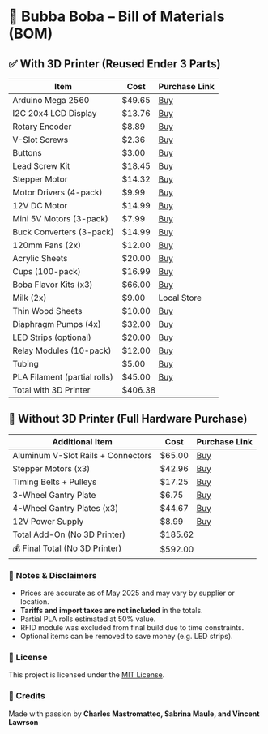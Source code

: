 
</head>
<body>

<h1>🧋 Bubba Boba – Bill of Materials (BOM)</h1>

<div class="section">
  <h2>✅ With 3D Printer (Reused Ender 3 Parts)</h2>
  <table>
    <thead>
      <tr><th>Item</th><th>Cost</th><th>Purchase Link</th></tr>
    </thead>
    <tbody>
      <tr><td>Arduino Mega 2560</td><td>$49.65</td><td><a href="https://www.amazon.com/dp/B0046AMGW0">Buy</a></td></tr>
      <tr><td>I2C 20x4 LCD Display</td><td>$13.76</td><td><a href="https://www.amazon.com/dp/B01GPUMP36">Buy</a></td></tr>
      <tr><td>Rotary Encoder</td><td>$8.89</td><td><a href="https://www.amazon.com/dp/B01N9GRK0H">Buy</a></td></tr>
      <tr><td>V-Slot Screws</td><td>$2.36</td><td><a href="https://www.amazon.com/dp/B07C5L3G8R">Buy</a></td></tr>
      <tr><td>Buttons</td><td>$3.00</td><td><a href="https://www.amazon.com/dp/B08B5D7GKT">Buy</a></td></tr>
      <tr><td>Lead Screw Kit</td><td>$18.45</td><td><a href="https://www.amazon.com/dp/B01E94NB3Q">Buy</a></td></tr>
      <tr><td>Stepper Motor</td><td>$14.32</td><td><a href="https://www.amazon.com/dp/B00PNEQKC0">Buy</a></td></tr>
      <tr><td>Motor Drivers (4-pack)</td><td>$9.99</td><td><a href="https://www.amazon.com/dp/B07GYLSH8G">Buy</a></td></tr>
      <tr><td>12V DC Motor</td><td>$14.99</td><td><a href="https://www.amazon.com/dp/B00RPA8GG6">Buy</a></td></tr>
      <tr><td>Mini 5V Motors (3-pack)</td><td>$7.99</td><td><a href="https://www.amazon.com/dp/B07X7K9ZDB">Buy</a></td></tr>
      <tr><td>Buck Converters (3-pack)</td><td>$14.99</td><td><a href="https://www.amazon.com/dp/B07DLX2MWH">Buy</a></td></tr>
      <tr><td>120mm Fans (2x)</td><td>$12.00</td><td><a href="https://www.amazon.com/dp/B002CQU564">Buy</a></td></tr>
      <tr><td>Acrylic Sheets</td><td>$20.00</td><td><a href="https://www.amazon.com/dp/B07N13F2JL">Buy</a></td></tr>
      <tr><td>Cups (100-pack)</td><td>$16.99</td><td><a href="https://www.amazon.com/dp/B084Z1ZSM6">Buy</a></td></tr>
      <tr><td>Boba Flavor Kits (x3)</td><td>$66.00</td><td><a href="https://www.amazon.com/dp/B08V9BZ7NY">Buy</a></td></tr>
      <tr><td>Milk (2x)</td><td>$9.00</td><td>Local Store</td></tr>
      <tr><td>Thin Wood Sheets</td><td>$10.00</td><td><a href="https://www.amazon.com/dp/B01MZ8J22B">Buy</a></td></tr>
      <tr><td>Diaphragm Pumps (4x)</td><td>$32.00</td><td><a href="https://www.amazon.com/dp/B07PFD35XJ">Buy</a></td></tr>
      <tr><td>LED Strips (optional)</td><td>$20.00</td><td><a href="https://www.amazon.com/dp/B01CDTEJBG">Buy</a></td></tr>
      <tr><td>Relay Modules (10-pack)</td><td>$12.00</td><td><a href="https://www.amazon.com/dp/B00LW15A4W">Buy</a></td></tr>
      <tr><td>Tubing</td><td>$5.00</td><td><a href="https://www.amazon.com/dp/B07TKXXL47">Buy</a></td></tr>
      <tr><td>PLA Filament (partial rolls)</td><td>$45.00</td><td><a href="https://www.amazon.com/dp/B00J0ECR5I">Buy</a></td></tr>
      <tr class="total"><td>Total with 3D Printer</td><td colspan="2">$406.38</td></tr>
    </tbody>
  </table>
</div>

<div class="section">
  <h2>🚫 Without 3D Printer (Full Hardware Purchase)</h2>
  <table>
    <thead>
      <tr><th>Additional Item</th><th>Cost</th><th>Purchase Link</th></tr>
    </thead>
    <tbody>
      <tr><td>Aluminum V-Slot Rails + Connectors</td><td>$65.00</td><td><a href="https://www.amazon.com/dp/B07BQYX1JC">Buy</a></td></tr>
      <tr><td>Stepper Motors (x3)</td><td>$42.96</td><td><a href="https://www.amazon.com/dp/B00PNEQKC0">Buy</a></td></tr>
      <tr><td>Timing Belts + Pulleys</td><td>$17.25</td><td><a href="https://www.amazon.com/dp/B00KDVSQW4">Buy</a></td></tr>
      <tr><td>3-Wheel Gantry Plate</td><td>$6.75</td><td><a href="https://www.amazon.com/dp/B08VGN6FG4">Buy</a></td></tr>
      <tr><td>4-Wheel Gantry Plates (x3)</td><td>$44.67</td><td><a href="https://www.amazon.com/dp/B078MLZDXL">Buy</a></td></tr>
      <tr><td>12V Power Supply</td><td>$8.99</td><td><a href="https://www.amazon.com/dp/B01N2JGWQ3">Buy</a></td></tr>
      <tr class="total"><td>Total Add-On (No 3D Printer)</td><td colspan="2">$185.62</td></tr>
      <tr class="total"><td>💰 Final Total (No 3D Printer)</td><td colspan="2">$592.00</td></tr>
    </tbody>
  </table>
</div>

<div class="section">
  <h3>📌 Notes & Disclaimers</h3>
  <ul>
    <li>Prices are accurate as of May 2025 and may vary by supplier or location.</li>
    <li><strong>Tariffs and import taxes are not included</strong> in the totals.</li>
    <li>Partial PLA rolls estimated at 50% value.</li>
    <li>RFID module was excluded from final build due to time constraints.</li>
    <li>Optional items can be removed to save money (e.g. LED strips).</li>
  </ul>
</div>

<div class="section">
  <h3>📜 License</h3>
  <p>This project is licensed under the <a href="https://opensource.org/licenses/MIT" target="_blank">MIT License</a>.</p>
</div>

<div class="section">
  <h3>🙌 Credits</h3>
  <p>Made with passion by <strong>Charles Mastromatteo, Sabrina Maule, and Vincent Lawrson</strong></p>
</div>

</body>
</html>
